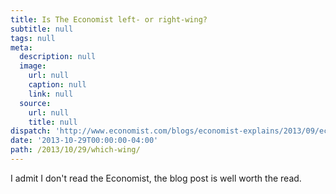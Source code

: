 ```yaml
---
title: Is The Economist left- or right-wing?
subtitle: null
tags: null
meta:
  description: null
  image:
    url: null
    caption: null
    link: null
  source:
    url: null
    title: null
dispatch: 'http://www.economist.com/blogs/economist-explains/2013/09/economist-explains-itself-0'
date: '2013-10-29T00:00:00-04:00'
path: /2013/10/29/which-wing/
---
```


I admit I don't read the Economist, the blog post is well worth the read.

